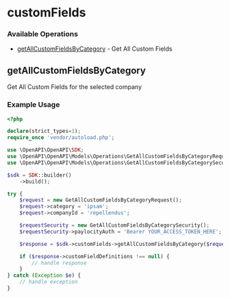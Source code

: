 # customFields

### Available Operations

* [getAllCustomFieldsByCategory](#getallcustomfieldsbycategory) - Get All Custom Fields

## getAllCustomFieldsByCategory

Get All Custom Fields for the selected company

### Example Usage

```php
<?php

declare(strict_types=1);
require_once 'vendor/autoload.php';

use \OpenAPI\OpenAPI\SDK;
use \OpenAPI\OpenAPI\Models\Operations\GetAllCustomFieldsByCategoryRequest;
use \OpenAPI\OpenAPI\Models\Operations\GetAllCustomFieldsByCategorySecurity;

$sdk = SDK::builder()
    ->build();

try {
    $request = new GetAllCustomFieldsByCategoryRequest();
    $request->category = 'ipsam';
    $request->companyId = 'repellendus';

    $requestSecurity = new GetAllCustomFieldsByCategorySecurity();
    $requestSecurity->paylocityAuth = 'Bearer YOUR_ACCESS_TOKEN_HERE';

    $response = $sdk->customFields->getAllCustomFieldsByCategory($request, $requestSecurity);

    if ($response->customFieldDefinitions !== null) {
        // handle response
    }
} catch (Exception $e) {
    // handle exception
}
```
